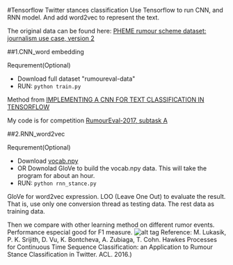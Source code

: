 #Tensorflow Twitter stances classification
Use Tensorflow to run CNN, and RNN model. And add word2vec to represent the text.

The original data can be found here:
[PHEME rumour scheme dataset: journalism use case, version 2](https://figshare.com/articles/PHEME_rumour_scheme_dataset_journalism_use_case/2068650)

##1.CNN_word embedding

Requrement(Optional)
  * Download full dataset "rumoureval-data"
  * RUN:
  `python train.py`

Method from [IMPLEMENTING A CNN FOR TEXT CLASSIFICATION IN TENSORFLOW](http://www.wildml.com/2015/12/implementing-a-cnn-for-text-classification-in-tensorflow/)

My code is for competition [RumourEval-2017, subtask A](https://competitions.codalab.org/competitions/16171)

##2.RNN_word2vec


Requrement(Optional)
  * Download [vocab.npy](https://www.dropbox.com/s/ahrz91159wtrgx1/vocab.npy?dl=1)
  * OR  Downolad GloVe to build the vocab.npy data. This will take the program for about an hour.
  * RUN:
  `python rnn_stance.py`

GloVe for word2vec expression.
LOO (Leave One Out) to evaluate the result. That is, use only one conversion thread as testing data. The rest data as training data. 

Then we compare with other learning method on different rumor events. Performance especial good for F1 measure.
![alt tag](https://www.dropbox.com/s/zf372v2i5qygeo2/Twitter_stance.PNG?raw=1)
Reference: M. Lukasik, P. K. Srijith, D. Vu, K. Bontcheva, A. Zubiaga, T. Cohn. Hawkes Processes for Continuous Time Sequence Classification: an Application to Rumour Stance Classification in Twitter. ACL. 2016.)
